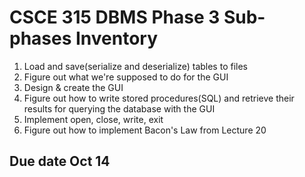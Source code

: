 # CSCE 315 DBMS Phase 3 Sub-phases Inventory 
1) Load and save(serialize and deserialize) tables to files
2) Figure out what we're supposed to do for the GUI
3) Design & create the GUI
4) Figure out how to write stored procedures(SQL) and retrieve their results for querying the database with the GUI
5) Implement open, close, write, exit
6) Figure out how to implement Bacon's Law from Lecture 20

## Due date Oct 14
